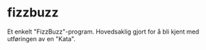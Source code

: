# fizzbuzz

Et enkelt "FizzBuzz"-program. Hovedsaklig gjort for å bli kjent med utføringen av en "Kata".
